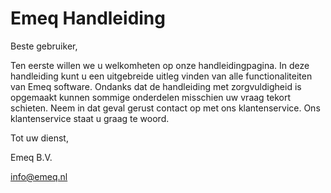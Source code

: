 # Emeq Handleiding
Beste gebruiker,

Ten eerste willen we u welkomheten op onze handleidingpagina. In deze handleiding kunt u een uitgebreide uitleg vinden van alle functionaliteiten van Emeq software. Ondanks dat de handleiding met zorgvuldigheid is opgemaakt kunnen sommige onderdelen misschien uw vraag tekort schieten. Neem in dat geval gerust contact op met ons klantenservice. Ons klantenservice staat u graag te woord.


Tot uw dienst,

Emeq B.V.

info@emeq.nl

